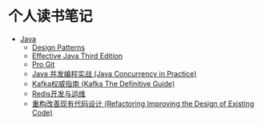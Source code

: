 # 个人读书笔记

* [Java](https://github.com/ossaw/notes/blob/master/Java)
	* [Design Patterns](https://github.com/ossaw/notes/blob/master/Java/Design-Patterns.md)
	* [Effective Java Third Edition](https://github.com/ossaw/notes/blob/master/Java/Effective-Java-Third-Edition.md)
	* [Pro Git](https://github.com/ossaw/notes/tree/master/Git/ProGit)
	* [Java 并发编程实战 (Java Concurrency in Practice)](https://github.com/ossaw/notes/tree/master/Java/Java-Concurrency-in-Practice)
	* [Kafka权威指南 (Kafka The Definitive Guide)](https://github.com/ossaw/notes/blob/master/Java/Kafka-The-Definitive-Guide.md)
	* [Redis开发与运维](https://github.com/ossaw/notes/blob/master/Redis/Redis开发与运维.md)
	* [重构改善现有代码设计 (Refactoring Improving the Design of Existing Code)](https://github.com/ossaw/notes/blob/master/Java/Refactoring--Improving-the-Design-of-Existing-Code.md)


<!--

## Java

### Design Patterns
### Effective Java Third Edition
### Java 并发编程实战 (Java Concurrency in Practice)
### Pro Git
### Kafka权威指南 (Kafka The Definitive Guide)
### Redis开发与运维
### 重构改善现有代码设计 (Refactoring Improving the Design of Existing Code)

-->
